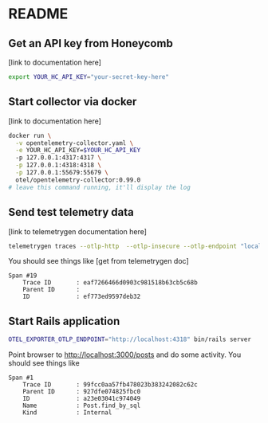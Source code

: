 # README

## Get an API key from Honeycomb

[link to documentation here]

```bash
export YOUR_HC_API_KEY="your-secret-key-here"
```

## Start collector via docker

[link to documentation here]

```bash
docker run \
  -v opentelemetry-collector.yaml \
  -e YOUR_HC_API_KEY=$YOUR_HC_API_KEY
  -p 127.0.0.1:4317:4317 \
  -p 127.0.0.1:4318:4318 \
  -p 127.0.0.1:55679:55679 \
  otel/opentelemetry-collector:0.99.0
# leave this command running, it'll display the log
```

## Send test telemetry data

[link to telemetrygen documentation here]

```bash
telemetrygen traces --otlp-http  --otlp-insecure --otlp-endpoint "localhost:4318" --traces 10
```

You should see things like [get from telemetrygen doc]

```text
Span #19
    Trace ID       : eaf7266466d0903c981518b63cb5c68b
    Parent ID      : 
    ID             : ef773ed9597deb32
```

## Start Rails application

```bash
OTEL_EXPORTER_OTLP_ENDPOINT="http://localhost:4318" bin/rails server
```

Point browser to [http://localhost:3000/posts](http://localhost:3000/posts) and do some activity.
You should see things like

```text
Span #1
    Trace ID       : 99fcc0aa57fb478023b383242082c62c
    Parent ID      : 927dfe074825fbc0
    ID             : a23e03041c974049
    Name           : Post.find_by_sql
    Kind           : Internal
```
